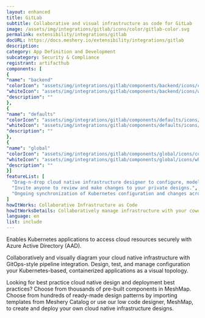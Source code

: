```yaml
---
layout: enhanced
title: GitLab
subtitle: Collaborative and visual infrastructure as code for GitLab
image: /assets/img/integrations/gitlab/icons/color/gitlab-color.svg
permalink: extensibility/integrations/gitlab
docURL: https://docs.meshery.io/extensibility/integrations/gitlab
description: 
category: App Definition and Development
subcategory: Security & Compliance
registrant: artifacthub
components: [
{
"name": "backend"
"colorIcon": "assets/img/integrations/gitlab/components/backend/icons/color/backend-color.svg"
"whiteIcon": "assets/img/integrations/gitlab/components/backend/icons/white/backend-white.svg"
"description": ""
},
{
"name": "defaults"
"colorIcon": "assets/img/integrations/gitlab/components/defaults/icons/color/defaults-color.svg"
"whiteIcon": "assets/img/integrations/gitlab/components/defaults/icons/white/defaults-white.svg"
"description": ""
},
{
"name": "global"
"colorIcon": "assets/img/integrations/gitlab/components/global/icons/color/global-color.svg"
"whiteIcon": "assets/img/integrations/gitlab/components/global/icons/white/global-white.svg"
"description": ""
}]
featureList: [
  "Drag-n-drop cloud native infrastructure designer to configure, model, and deploy your workloads.",
  "Invite anyone to review and make changes to your private designs.",
  "Ongoing synchronization of Kubernetes configuration and changes across any number of clusters."
]
howItWorks: Collaborative Infrastructure as Code
howItWorksDetails: Collaboratively manage infrastructure with your coworkers synchronously sharing the same designs.
language: en
list: include
---
```

<p>
Enables Kubernetes applications to access cloud resources securely with Azure Active Directory (AAD).
</p>
<p>
    Collaboratively and visually diagram your cloud native infrastructure with GitOps-style pipeline integration. Design, test, and manage configuration your Kubernetes-based, containerized applications as a visual topology.
</p>
<p>
    Looking for best practice cloud native design and deployment best practices? Choose from thousands of pre-built components in MeshMap. Choose from hundreds of ready-made design patterns by importing templates from Meshery Catalog or use our low code designer, MeshMap, to create and deploy your own cloud native infrastructure designs.
</p>
